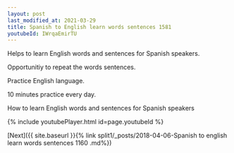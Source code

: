 ```yaml
---
layout: post
last_modified_at: 2021-03-29
title: Spanish to English learn words sentences 1581 
youtubeId: IWrqaEmirTU
---
```

 
 
Helps to learn English words and sentences for Spanish speakers.

Opportunitiy to repeat the words sentences. 

Practice English language. 
 
10 minutes practice every day. 
 
How to learn English words and sentences for Spanish speakers 
 
{% include youtubePlayer.html id=page.youtubeId %}
 
 
[Next]({{ site.baseurl }}{% link  split1/_posts/2018-04-06-Spanish to english learn words sentences 1160 .md%})
 

